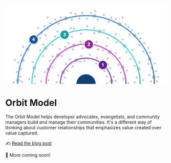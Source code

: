 ![Planets around the sun with rings labeled 1-2-3-4](orbit-model-diagram.png)

# Orbit Model

The Orbit Model helps developer advocates, evangelists, and community managers build and manage their communities. It's a different way of thinking about customer relationships that emphasizes value created over value captured.

✍️ [Read the blog post](https://orbit.love/blog/why-orbit-is-better-than-funnel-for-developer-relations)

🚧 More coming soon!
